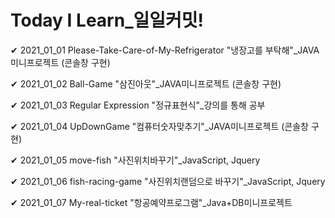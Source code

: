 # Today I Learn_일일커밋!

✔ 2021_01_01
Please-Take-Care-of-My-Refrigerator
"냉장고를 부탁해"_JAVA미니프로젝트 (콘솔창 구현)

✔ 2021_01_02
Ball-Game
"삼진아웃"_JAVA미니프로젝트 (콘솔창 구현)

✔ 2021_01_03
Regular Expression
"정규표현식"_강의를 통해 공부

✔ 2021_01_04
UpDownGame
"컴퓨터숫자맞추기"_JAVA미니프로젝트 (콘솔창 구현)

✔ 2021_01_05
move-fish
"사진위치바꾸기"_JavaScript, Jquery 

✔ 2021_01_06
fish-racing-game
"사진위치랜덤으로 바꾸기"_JavaScript, Jquery 

✔ 2021_01_07
My-real-ticket
"항공예약프로그램"_Java+DB미니프로젝트 


